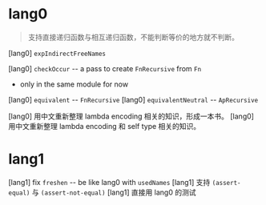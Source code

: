 # lang0

> 支持直接递归函数与相互递归函数，不能判断等价的地方就不判断。

[lang0] `expIndirectFreeNames`

[lang0] `checkOccur` -- a pass to create `FnRecursive` from `Fn`

- only in the same module for now

[lang0] `equivalent` -- `FnRecursive`
[lang0] `equivalentNeutral` -- `ApRecursive`

[lang0] 用中文重新整理 lambda encoding 相关的知识，形成一本书。
[lang0] 用中文重新整理 lambda encoding 和 self type 相关的知识。

# lang1

[lang1] fix `freshen` -- be like lang0 with `usedNames`
[lang1] 支持 `(assert-equal)` 与 `(assert-not-equal)`
[lang1] 直接用 lang0 的测试

